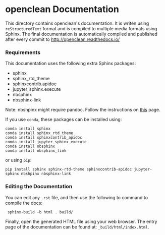 # openclean Documentation

This directory contains openclean's documentation.
It is writen using `reStructuredText` format and is compiled to multiple media formats using Sphinx.
The final documentation is automatically compiled and published after every commit to http://openclean.readthedocs.io/

### Requirements

This documentation uses the following extra Sphinx packages:
 * sphinx
 * sphinx_rtd_theme
 * sphinxcontrib.apidoc
 * jupyter_sphinx.execute
 * nbsphinx
 * nbsphinx-link

Note: nbshpinx might require pandoc. Follow the instructions on [this](https://pandoc.org/installing.html) page.

If you use `conda`, these packages can be installed using:

```
conda install sphinx
conda install sphinx_rtd_theme
conda install sphinxcontrib_apidoc
conda install jupyter_sphinx_execute
conda install nbsphinx
conda install nbsphinx_link
```
or using `pip`:

```
pip install sphinx sphinx-rtd-theme sphinxcontrib-apidoc jupyter-sphinx nbshpinx nbsphinx-link
```

### Editing the Documentation

You can edit any `.rst` file, and then use the following to command to compile the docs:

     sphinx-build -b html . build/

Finally, open the generated HTML file using your web browser. The entry page of
the documentation can be found at: ``_build/html/index.html``.
